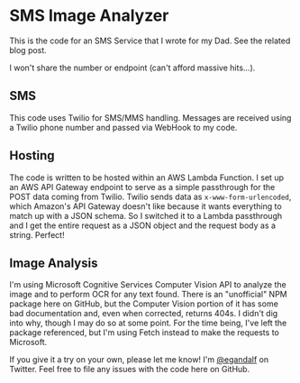 # SMS Image Analyzer

This is the code for an SMS Service that I wrote for my Dad. See the related blog post.

I won't share the number or endpoint (can't afford massive hits...).

## SMS
This code uses Twilio for SMS/MMS handling. Messages are received using a Twilio phone number and passed via WebHook to my code.

## Hosting
The code is written to be hosted within an AWS Lambda Function. I set up an AWS API Gateway endpoint to serve as a simple passthrough for the POST data coming from Twilio. Twilio sends data as `x-www-form-urlencoded`, which Amazon's API Gateway doesn't like because it wants everything to match up with a JSON schema. So I switched it to a Lambda passthrough and I get the entire request as a JSON object and the request body as a string. Perfect!

## Image Analysis
I'm using Microsoft Cognitive Services Computer Vision API to analyze the image and to perform OCR for any text found. There is an "unofficial" NPM package here on GitHub, but the Computer Vision portion of it has some bad documentation and, even when corrected, returns 404s. I didn't dig into why, though I may do so at some point. For the time being, I've left the package referenced, but I'm using Fetch instead to make the requests to Microsoft.

If you give it a try on your own, please let me know! I'm [@egandalf](https://twitter.com/egandalf) on Twitter. Feel free to file any issues with the code here on GitHub.
